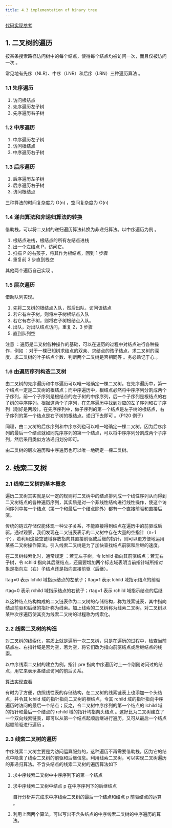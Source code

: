 ```yaml
---
title: 4.3 implementation of binary tree
---
```


[代码实现参考](https://dengwenfeng.com/algorithm-learning/2019/07/11/binary-tree.html)

## 1. 二叉树的遍历

按某条搜索路径访问树中的每个结点，使得每个结点均被访问一次，而且仅被访问一次 。

常见地有先序（NLR）、中序（LNR）和后序（LRN）三种遍历算法 。

### 1.1 先序遍历

1. 访问根结点
2. 先序遍历左子树
3. 先序遍历右子树

### 1.2 中序遍历

1. 中序遍历左子树
2. 访问根结点
3. 中序遍历右子树

### 1.3 后序遍历

1. 后序遍历左子树
2. 后序遍历右子树
3. 访问根结点

三种算法的时间复杂度为 O(n) ，空间复杂度为 O(n)

### 1.4 递归算法和非递归算法的转换

借助栈，可以将二叉树的递归遍历算法转换为非递归算法。以中序遍历为例 。

1. 根结点进栈，根结点的所有左结点进栈
2. 出一个左结点 P，访问它。
3. 扫描 P 的右孩子，将其作为根结点，回到 1 步骤 
4. 重复前 3 步直到栈空

其他两个遍历自己实现 。

### 1.5 层次遍历

借助队列实现。

1. 先将二叉树的根结点入队，然后出队，访问该结点
2. 若它有左子树，则将左子树根结点入队
3. 若它有右子树，则将右子树根结点入队。
4. 出队，对出队结点访问，重复 2，3 步骤
5. 直到队列空

注意 ：遍历是二叉树各种操作的基础，可以在遍历的过程中对结点进行各种操作，例如 ：对于一棵已知树求结点的双亲、求结点的孩子结点，求二叉树的深度、求二叉树的叶子结点个数、判断两个二叉树是否相同等 。务必熟记于心 。

### 1.6 由遍历序列构造二叉树

由二叉树的先序遍历和中序遍历可以唯一地确定一棵二叉树。在先序遍历中，第一个结点一定是二叉树的根结点；而中序遍历中，根结点必然将中序序列分割成两个子序列，前一个子序列是根结点的左子树的中序序列，后一个子序列是根结点的右子树的中序序列。根据这两个子序列，在先序遍历中找到对应的左子序列和右子序列（刚好是两段）。在先序序列中，做子序列的第一个结点是左子树的根结点，右子序列的第一个结点是右子树的根结点。递归下去即可 。（P120 例子）

同理，由二叉树的后序序列和中序序列也可以唯一地确定一棵二叉树，因为后序序列的最后一个结点就如同先序序列的第一个结点，可以将中序序列分割成两个子序列，然后采用类似方法递归划分即可。

由二叉树的层次遍历和中序遍历也可以唯一地确定一棵二叉树。

## 2. 线索二叉树

### 2.1 线索二叉树的基本概念

遍历二叉树其实就是以一定的规则将二叉树中的结点排列成一个线性序列从而得到二叉树结点的各种遍历序列，其实质是对一个非线性结构进行线性操作，使这个访问序列中每一个结点（第一个和最后一个结点除外）都有一个直接前驱和直接后驱。

传统的链式存储仅能体现一种父子关系，不能直接得到结点在遍历中的前驱或后驱。通过观察，我们发现在二叉链表表示的二叉树中存在大量的空指针（n+1 个），若利用这些空链域存放指向其直接前驱或后继的指针，则可以更方便地运用某些二叉树操作算法。引入线索二叉树是为了加快查找结点前驱和后继的速度。

在二叉树线索化时，通常规定 ：若无左子树，令 lchild 指向其前驱结点；若无右子树，令 rchild 指向其后继结点，还需要增加两个标志域表明当前指针域所指对象是指向左（右）子结点还是指向直接前驱（后继）。

ltag=0 表示 lchild 域指示结点的左孩子；ltag=1 表示 lchild 域指示结点的前驱

rtag=0 表示 rchild 域指示结点的右孩子；rtag=1 表示 rchild 域指示结点的后继

以这种结点结构构成的二叉链表作为二叉树的存储结构，称为线索链表，其中指向结点前驱和后继的指针称为线索。加上线索的二叉树称为线索二叉树。对二叉树以某种次序遍历使其变为线索二叉树的过程称为线索化。

### 2.2 线索二叉树的构造

对二叉树的线索化，实质上就是遍历一次二叉树，只是在遍历的过程中，检查当前结点左、右指针域是否为空，若为空，将它们改为指向前驱结点或后继结点的线索。

以中序线索二叉树的建立为例。指针 pre 指向中序遍历时上一个刚刚访问过的结点，用它来表示各结点访问的前后关系。

[算法实现查看](https://github.com/professordeng/algorithm/blob/master/tree/ThreadedBiTree.cpp)

有时为了方便，仿照线性表的存储结构，在二叉树的线索链表上也添加一个头结点，并令其 lchild 域的指针指向二叉树的根结点，令其 rchild 域的指针指向中序遍历时访问的最后一个结点；反之，令二叉树中序序列的第一个结点的 lchild 域的指针和最后一个结点的 rchild 域的指针均指向头结点 。这好比为二叉树建立了一个双向线索链表，即可以从第一个结点起顺后继进行遍历，又可从最后一个结点起顺前驱进行遍历 。

### 2.3 线索二叉树的遍历

中序线索二叉树主要是为访问运算服务的，这种遍历不再需要借助栈，因为它的结点中隐含了线索二叉树的前驱和后继信息。利用线索二叉树，可以实现二叉树遍历的非递归算法。不含头结点的线索二叉树的遍历算法如下

1. 求中序线索二叉树中中序序列下的第一个结点

2. 求中序线索二叉树中结点 p 在中序序列下的后继结点

   自行分析并完成求中序线索二叉树的最后一个结点和结点 p 前驱结点的运算 。

3. 利用上面两个算法，可以写出不含头结点的中序线索二叉树的中序遍历的算法。